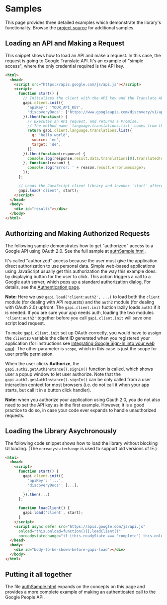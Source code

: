 # Samples

This page provides three detailed examples which demonstrate the library's functionality. Browse the [project source](https://github.com/google/google-api-javascript-client/tree/master/samples) for additional samples.

Loading an API and Making a Request
-----------------------------------

This snippet shows how to load an API and make a request. In this case, the request is going to Google Translate API. It's an example of "simple access", where the only credential required is the API key.

```html
<html>
  <head>
    <script src="https://apis.google.com/js/api.js"></script>
    <script>
      function start() {
        // Initializes the client with the API key and the Translate API.
        gapi.client.init({
          'apiKey': 'YOUR_API_KEY',
          'discoveryDocs': ['https://www.googleapis.com/discovery/v1/apis/translate/v2/rest'],
        }).then(function() {
          // Executes an API request, and returns a Promise.
          // The method name `language.translations.list` comes from the API discovery.
          return gapi.client.language.translations.list({
            q: 'hello world',
            source: 'en',
            target: 'de',
          });
        }).then(function(response) {
          console.log(response.result.data.translations[0].translatedText);
        }, function(reason) {
          console.log('Error: ' + reason.result.error.message);
        });
      };

      // Loads the JavaScript client library and invokes `start` afterwards.
      gapi.load('client', start);
    </script>
  </head>
  <body>
    <div id="results"></div>
  </body>
</html>
```

## Authorizing and Making Authorized Requests

The following sample demonstrates how to get "authorized" access to a Google API using OAuth 2.0. See the full sample at [authSample.html](https://github.com/google/google-api-javascript-client/blob/master/samples/authSample.html).

It's called "authorized" access because the user must give the application direct authorization to use personal data. Simple web-based applications using JavaScript usually get this authorization the way this example does: by displaying button for the user to click. This action triggers a call to a Google auth server, which pops up a standard authorization dialog. For details, see the [Authentication page](auth.md).

**Note:** Here we use `gapi.load('client:auth2', ...)` to load both the `client` module (for dealing with API requests) and the `auth2` module (for dealing with OAuth 2.0) upfront. The `gapi.client.init` fuction lazily loads `auth2` if it is needed. If you are sure your app needs auth, loading the two modules `'client:auth2'` together before you call `gapi.client.init` will save one script load request.

To make `gapi.client.init` set up OAuth correctly, you would have to assign the `clientID` variable the client ID generated when you registered your application (for instructions see [Integrating Google Sign-In into your web app](https://developers.google.com/identity/sign-in/web/sign-in)). The other parameter is `scope`, which in this case is just the scope for user profile permission.

When the user clicks **Authorize**, the `gapi.auth2.getAuthInstance().signIn()` function is called, which shows user a popup window to let user authorize. Note that the `gapi.auth2.getAuthInstance().signIn()` can be only called from a user interaction context for most browsers (i.e. do not call it when your app starts, but call it in a button click handler).

**Note:** when you authorize your application using Oauth 2.0, you do not also need to set the API key as in the first example. However, it is a good practice to do so, in case your code ever expands to handle unauthorized requests.

## Loading the Library Asychronously

The following code snippet shows how to load the library without blocking UI loading. (The `onreadystatechange` is used to support old versions of IE.)

```html
<html>
  <head>
    <script>
      function start() {
        gapi.client.init({
          'apiKey': '...',
          'discoveryDocs': [...],
          ...
        }).then(...)
      };

      function loadClient() {
        gapi.load('client', start);
      }
    </script>
    <script async defer src="https://apis.google.com/js/api.js"
      onload="this.onload=function(){};loadClient()"
      onreadystatechange="if (this.readyState === 'complete') this.onload()"></script>
  </head>
  <body>
    <div id="body-to-be-shown-before-gapi-load"></div>
  </body>
</html>
```

## Putting it all together

The file [authSample.html](https://github.com/google/google-api-javascript-client/blob/master/samples/authSample.html) expands on the concepts on this page and provides a more complete example of making an authenticated call to the Google People API.
